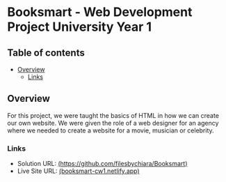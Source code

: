 # Booksmart - Web Development Project University Year 1 

## Table of contents

- [Overview](#overview)
  - [Links](#links)


## Overview

For this project, we were taught the basics of HTML in how we can create our own website. We were given the role of a web designer for an agency where we needed to create a website for a movie, musician or celebrity.

### Links

- Solution URL: [(https://github.com/filesbychiara/Booksmart)](https://github.com/filesbychiara/Booksmart)
- Live Site URL: [(booksmart-cw1.netlify.app)](https://booksmart-cw1.netlify.app/)
